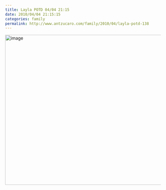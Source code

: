 ```yaml
---
title: Layla POTD 04/04 21:15
date: 2010/04/04 21:15:15
categories: family
permalink: http://www.antzucaro.com/family/2010/04/layla-potd-138
---
```

<img src="http://media.antzucaro.com/uploads/2011/02/2010-04-04 21.15.15.jpg" width="650px" height="485px" alt="image" style="display: block; margin-right: auto; margin-left: auto;">